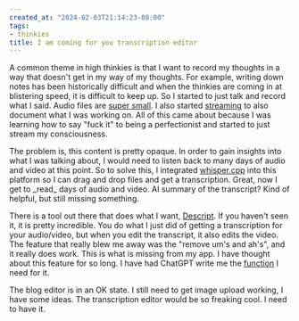 ```yaml
---
created_at: "2024-02-03T21:14:23-08:00"
tags:
- thinkies
title: I am coming for you transcription editor
---
```


A common theme in high thinkies is that I want to record my thoughts in a way that doesn't get in my way of my thoughts. For example, writing down notes has been historically difficult and when the thinkies are coming in at blistering speed, it is difficult to keep up. So I started to just talk and record what I said. Audio files are [super small](https://chat.openai.com/share/c3f3cba6-2398-4440-96b3-b02c9856ff00). I also started [streaming](https://www.youtube.com/@breadchris/streams) to also document what I was working on. All of this came about because I was learning how to say "fuck it" to being a perfectionist and started to just stream my consciousness.

The problem is, this content is pretty opaque. In order to gain insights into what I was talking about, I would need to listen back to many days of audio and video at this point. So to solve this, I integrated [whisper.cpp](https://www.google.com/search?q=whisper.cpp&sourceid=chrome&ie=UTF-8) into this platform so I can drag and drop files and get a transcription. Great, now I get to \_read\_ days of audio and video. AI summary of the transcript? Kind of helpful, but still missing something.

There is a tool out there that does what I want, [Descript](https://www.descript.com/). If you haven't seen it, it is pretty incredible. You do what I just did of getting a transcription for your audio/video, but when you edit the transcript, it also edits the video. The feature that really blew me away was the "remove um's and ah's", and it really does work. This is what is missing from my app. I have thought about this feature for so long. I have had ChatGPT write me the [function](https://chat.openai.com/share/e86721e2-7f32-49b0-9323-7ad49ff49533) I need for it.

The blog editor is in an OK state. I still need to get image upload working, I have some ideas. The transcription editor would be so freaking cool. I need to have it.